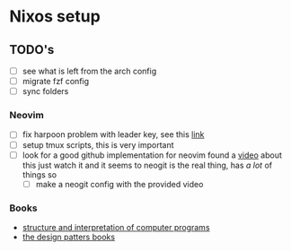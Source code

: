 # Nixos setup
## TODO's
 - [ ] see what is left from the arch config
 - [ ] migrate fzf config
 - [ ] sync folders

### Neovim
 - [ ] fix harpoon problem with leader key, see this [link](https://github.com/nix-community/kickstart-nix.nvim/discussions/25)
 - [ ] setup tmux scripts, this is very important
 - [ ] look for a good github implementation for neovim
   found a [video](https://www.youtube.com/watch?v=K-FKqXj8BAQ) about this
     just watch it and it seems to neogit is the real thing, has *a lot* of things so
     - [ ] make a neogit config with the provided video

### Books
 - [structure and interpretation of computer programs](https://mitpress.mit.edu/9780262510875/structure-and-interpretation-of-computer-programs/)
 - [the design patters books](https://www.amazon.com/Design-Patterns-Elements-Reusable-Object-Oriented/dp/0201633612)
